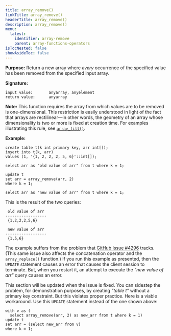```yaml
---
title: array_remove()
linkTitle: array_remove()
headerTitle: array_remove()
description: array_remove()
menu:
  latest:
    identifier: array-remove
    parent: array-functions-operators
isTocNested: false
showAsideToc: false
---
```


**Purpose:** Return a new array where _every_ occurrence of the specified value has been removed from the specified input array.

**Signature:**
```
input value:       anyarray, anyelement
return value:      anyarray
```
**Note:** This function requires the array from which values are to be removed is one-dimensional. This restriction is easily understood in light of the fact that arrays are rectilinear—in other words, the geometry of an array whose dimensionality is two or more is fixed at creation time. For examples illustrating this rule, see [`array_fill()`](.././array-fill).

**Example:**
```postgresql
create table t(k int primary key, arr int[]);
insert into t(k, arr)
values (1, '{1, 2, 2, 2, 5, 6}'::int[]);

select arr as "old value of arr" from t where k = 1;

update t
set arr = array_remove(arr, 2)
where k = 1;

select arr as "new value of arr" from t where k = 1;
```
This is the result of the two queries:
```
 old value of arr 
------------------
 {1,2,2,2,5,6}

 new value of arr 
------------------
 {1,5,6}
```

The example suffers from the problem that [GitHub Issue #4296](https://github.com/yugabyte/yugabyte-db/issues/4296) tracks. (This same issue also affects the concatenation operator and the `array_replace()` function.) If you run this example as presented, then the `UPDATE` statement causes an error that causes the client session to terminate. But, when you restart it, an attempt to execute the _"new value of arr"_ query causes an error.

This section will be updated when the issue is fixed. You can sidestep the problem, for demonstration purposes, by creating _"table t"_ without a primary key constraint. But this violates proper practice. Here is a viable workaround. Use this `UPDATE` statement instead of the one shown above:

```postgresql
with v as (
  select array_remove(arr, 2) as new_arr from t where k = 1)
update t
set arr = (select new_arr from v)
where k = 1;
```
